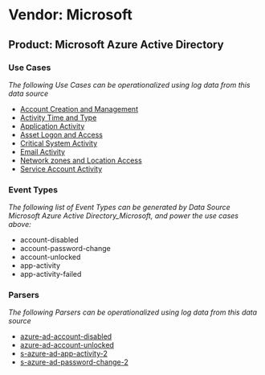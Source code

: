 Vendor: Microsoft
=================
Product: Microsoft Azure Active Directory
-----------------------------------------

### Use Cases

_The following Use Cases can be operationalized using log data from this data source_

* [Account Creation and Management](../UseCases/usecase_account_creation_and_management.md)
* [Activity Time  and Type](../UseCases/usecase_activity_time__and_type.md)
* [Application Activity](../UseCases/usecase_application_activity.md)
* [Asset Logon and Access](../UseCases/usecase_asset_logon_and_access.md)
* [Critical System Activity](../UseCases/usecase_critical_system_activity.md)
* [Email Activity](../UseCases/usecase_email_activity.md)
* [Network zones and Location Access](../UseCases/usecase_network_zones_and_location_access.md)
* [Service Account Activity](../UseCases/usecase_service_account_activity.md)


### Event Types

_The following list of Event Types can be generated by Data Source Microsoft Azure Active Directory_Microsoft, and power the use cases above:_

- account-disabled
- account-password-change
- account-unlocked
- app-activity
- app-activity-failed


### Parsers

_The following Parsers can be operationalized using log data from this data source_

* [azure-ad-account-disabled](../Parsers/parserContent_azure-ad-account-disabled.md)
* [azure-ad-account-unlocked](../Parsers/parserContent_azure-ad-account-unlocked.md)
* [s-azure-ad-app-activity-2](../Parsers/parserContent_s-azure-ad-app-activity-2.md)
* [s-azure-ad-password-change-2](../Parsers/parserContent_s-azure-ad-password-change-2.md)
